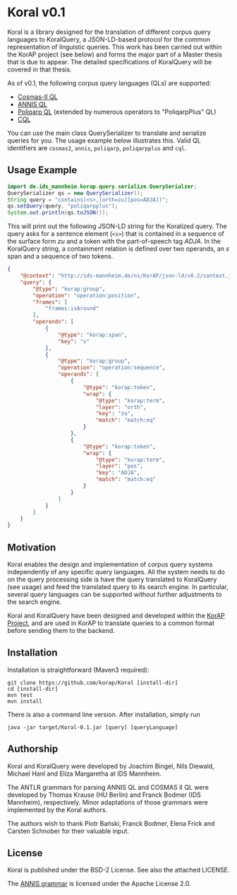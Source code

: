 # Koral v0.1

Koral is a library designed for the translation of different corpus query 
languages to KoralQuery, a JSON-LD-based protocol for the common representation
of linguistic queries. This work has been carried out within the KorAP
project (see below) and forms the major part of a Master thesis that is
due to appear. The detailed specifications of KoralQuery will be covered
in that thesis.

As of v0.1, the following corpus query languages (QLs) are supported:
* [Cosmas-II QL](http://www.ids-mannheim.de/cosmas2/web-app/hilfe/suchanfrage/) 
* [ANNIS QL](http://annis-tools.org/aql.html)
* [Poliqarp QL](http://korpus.pl/en/cheatsheet/node3.html) (extended by numerous operators to "PoliqarpPlus" QL)
* [CQL](http://www.loc.gov/standards/sru/cql/spec.html)

You can use the main class QuerySerializer to translate and serialize queries
for you. The usage example below illustrates this. Valid QL identifiers
are `cosmas2`, `annis`, `poliqarp`, `poliqarpplus` and `cql`.


## Usage Example


```java
import de.ids_mannheim.korap.query.serialize.QuerySerialzer;
QuerySerializer qs = new QuerySerializer();
String query = "contains(<s>,[orth=zu][pos=ADJA])";
qs.setQuery(query, "poliqarpplus");
System.out.println(qs.toJSON());
```

This will print out the following JSON-LD string for the Koralized query.
The query asks for a sentence element (`<s>`) that is contained in a
sequence of the surface form *zu* and a token with the part-of-speech tag *ADJA*.
In the KoralQuery string, a containment relation is defined over two
operands, an *s* span and a sequence of two tokens.

```json
{
    "@context": "http://ids-mannheim.de/ns/KorAP/json-ld/v0.2/context.jsonld",
    "query": {
        "@type": "korap:group",
        "operation": "operation:position",
        "frames": [
            "frames:isAround"
        ],
        "operands": [
            {
                "@type": "korap:span",
                "key": "s"
            },
            {
                "@type": "korap:group",
                "operation": "operation:sequence",
                "operands": [
                    {
                        "@type": "korap:token",
                        "wrap": {
                            "@type": "korap:term",
                            "layer": "orth",
                            "key": "zu",
                            "match": "match:eq"
                        }
                    },
                    {
                        "@type": "korap:token",
                        "wrap": {
                            "@type": "korap:term",
                            "layer": "pos",
                            "key": "ADJA",
                            "match": "match:eq"
                        }
                    }
                ]
            }
        ]
    }
}
```


## Motivation

Koral enables the design and implementation of corpus query systems 
independently of any specific query languages. All the system needs to do on
the query processing side is have the query translated to KoralQuery (see usage)
and feed the translated query to its search engine. In particular, several query
 languages can be supported without further adjustments to the search engine.

Koral and KoralQuery have been designed and developed within the 
[KorAP Project](http://korap.ids-mannheim.de/), and are used in KorAP to 
translate queries to a common format before sending them to the backend.

## Installation

Installation is straightforward (Maven3 required):

    git clone https://github.com/korap/Koral [install-dir]
    cd [install-dir]
    mvn test
    mvn install

There is also a command line version. After installation, simply run

    java -jar target/Koral-0.1.jar [query] [queryLanguage]
    
## Authorship

Koral and KoralQuery were developed by Joachim Bingel,
Nils Diewald, Michael Hanl and Eliza Margaretha at IDS Mannheim.

The ANTLR grammars for parsing ANNIS QL and COSMAS II QL were developed by 
Thomas Krause (HU Berlin) and Franck Bodmer (IDS Mannheim), respectively.
Minor adaptations of those grammars were implemented by the Koral authors.

The authors wish to thank Piotr Bański, Franck Bodmer, Elena Frick and 
Carsten Schnober for their valuable input.

## License

Koral is published under the BSD-2 License.
See also the attached LICENSE.

The [ANNIS grammar](https://github.com/korpling/ANNIS/tree/develop/annis-service/src/main/antlr4/annis/ql) is licensed under the Apache License 2.0.
